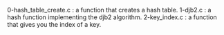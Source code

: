 0-hash_table_create.c : a function that creates a hash table.
1-djb2.c : a hash function implementing the djb2 algorithm.
2-key_index.c : a function that gives you the index of a key.
